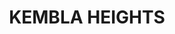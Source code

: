 ---
lastmod: '2025-04-06T06:05:20+00:00'
latitude: -34.380765
layout: suburb
longitude: 150.77681
postcode: '2526'
state: NSW
title: KEMBLA HEIGHTS
url: /nsw/kembla-heights/
---